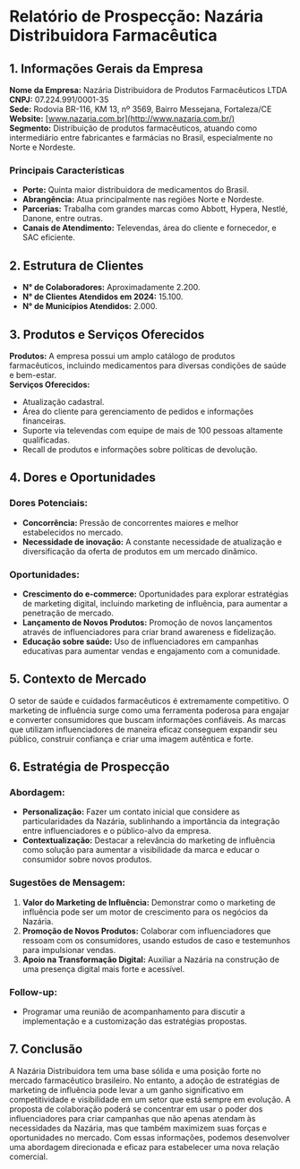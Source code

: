 # Relatório de Prospecção: Nazária Distribuidora Farmacêutica

## 1. Informações Gerais da Empresa
**Nome da Empresa:** Nazária Distribuidora de Produtos Farmacêuticos LTDA  
**CNPJ:** 07.224.991/0001-35  
**Sede:** Rodovia BR-116, KM 13, nº 3569, Bairro Messejana, Fortaleza/CE  
**Website:** [www.nazaria.com.br](http://www.nazaria.com.br/)  
**Segmento:** Distribuição de produtos farmacêuticos, atuando como intermediário entre fabricantes e farmácias no Brasil, especialmente no Norte e Nordeste.

### Principais Características
- **Porte:** Quinta maior distribuidora de medicamentos do Brasil.
- **Abrangência:** Atua principalmente nas regiões Norte e Nordeste.
- **Parcerias:** Trabalha com grandes marcas como Abbott, Hypera, Nestlé, Danone, entre outras.
- **Canais de Atendimento:** Televendas, área do cliente e fornecedor, e SAC eficiente.

## 2. Estrutura de Clientes
- **N° de Colaboradores:** Aproximadamente 2.200.
- **N° de Clientes Atendidos em 2024:** 15.100.
- **N° de Municípios Atendidos:** 2.000.

## 3. Produtos e Serviços Oferecidos
**Produtos:** A empresa possui um amplo catálogo de produtos farmacêuticos, incluindo medicamentos para diversas condições de saúde e bem-estar.  
**Serviços Oferecidos:**
- Atualização cadastral.
- Área do cliente para gerenciamento de pedidos e informações financeiras.
- Suporte via televendas com equipe de mais de 100 pessoas altamente qualificadas.
- Recall de produtos e informações sobre políticas de devolução.

## 4. Dores e Oportunidades
### Dores Potenciais:
- **Concorrência:** Pressão de concorrentes maiores e melhor estabelecidos no mercado.
- **Necessidade de inovação:** A constante necessidade de atualização e diversificação da oferta de produtos em um mercado dinâmico.

### Oportunidades:
- **Crescimento do e-commerce:** Oportunidades para explorar estratégias de marketing digital, incluindo marketing de influência, para aumentar a penetração de mercado.
- **Lançamento de Novos Produtos:** Promoção de novos lançamentos através de influenciadores para criar brand awareness e fidelização.
- **Educação sobre saúde:** Uso de influenciadores em campanhas educativas para aumentar vendas e engajamento com a comunidade.

## 5. Contexto de Mercado
O setor de saúde e cuidados farmacêuticos é extremamente competitivo. O marketing de influência surge como uma ferramenta poderosa para engajar e converter consumidores que buscam informações confiáveis. As marcas que utilizam influenciadores de maneira eficaz conseguem expandir seu público, construir confiança e criar uma imagem autêntica e forte.

## 6. Estratégia de Prospecção
### Abordagem:
- **Personalização:** Fazer um contato inicial que considere as particularidades da Nazária, sublinhando a importância da integração entre influenciadores e o público-alvo da empresa.
- **Contextualização:** Destacar a relevância do marketing de influência como solução para aumentar a visibilidade da marca e educar o consumidor sobre novos produtos.

### Sugestões de Mensagem:
1. **Valor do Marketing de Influência:** Demonstrar como o marketing de influência pode ser um motor de crescimento para os negócios da Nazária.
2. **Promoção de Novos Produtos:** Colaborar com influenciadores que ressoam com os consumidores, usando estudos de caso e testemunhos para impulsionar vendas.
3. **Apoio na Transformação Digital:** Auxiliar a Nazária na construção de uma presença digital mais forte e acessível.

### Follow-up:
- Programar uma reunião de acompanhamento para discutir a implementação e a customização das estratégias propostas.

## 7. Conclusão
A Nazária Distribuidora tem uma base sólida e uma posição forte no mercado farmacêutico brasileiro. No entanto, a adoção de estratégias de marketing de influência pode levar a um ganho significativo em competitividade e visibilidade em um setor que está sempre em evolução. A proposta de colaboração poderá se concentrar em usar o poder dos influenciadores para criar campanhas que não apenas atendam às necessidades da Nazária, mas que também maximizem suas forças e oportunidades no mercado. Com essas informações, podemos desenvolver uma abordagem direcionada e eficaz para estabelecer uma nova relação comercial.